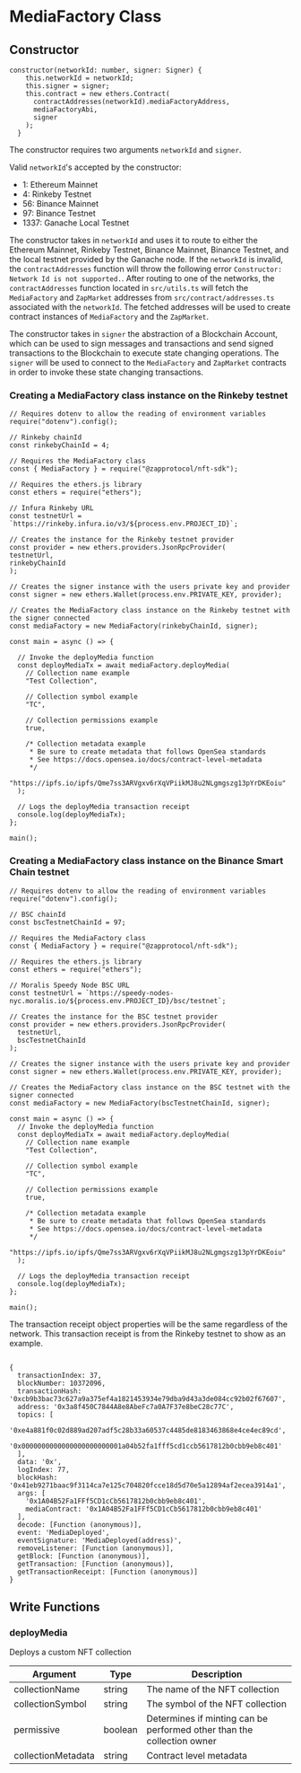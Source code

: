 # MediaFactory Class

## Constructor

```
constructor(networkId: number, signer: Signer) {
    this.networkId = networkId;
    this.signer = signer;
    this.contract = new ethers.Contract(
      contractAddresses(networkId).mediaFactoryAddress,
      mediaFactoryAbi,
      signer
    );
  }
```

The constructor requires two arguments `networkId` and `signer`.

Valid `networkId`'s accepted by the constructor:

- 1: Ethereum Mainnet
- 4: Rinkeby Testnet
- 56: Binance Mainnet
- 97: Binance Testnet
- 1337: Ganache Local Testnet

The constructor takes in `networkId` and uses it to route to either the Ethereum Mainnet, Rinkeby Testnet, Binance Mainnet, Binance Testnet, and the local testnet provided by the Ganache node. If the `networkId` is invalid, the `contractAddresses` function will throw the following error `Constructor: Network Id is not supported.`. After routing to one of the networks, the `contractAddresses` function located in `src/utils.ts` will fetch the `MediaFactory` and `ZapMarket` addresses from `src/contract/addresses.ts` associated with the `networkId`. The fetched addresses will be used to create contract instances of `MediaFactory` and the `ZapMarket`.

The constructor takes in `signer` the abstraction of a Blockchain Account, which can be used to sign messages and transactions and send signed transactions to the Blockchain to execute state changing operations. The `signer` will be used to connect to the `MediaFactory` and `ZapMarket` contracts in order to invoke these state changing transactions.

### Creating a MediaFactory class instance on the Rinkeby testnet

```
// Requires dotenv to allow the reading of environment variables
require("dotenv").config();

// Rinkeby chainId
const rinkebyChainId = 4;

// Requires the MediaFactory class
const { MediaFactory } = require("@zapprotocol/nft-sdk");

// Requires the ethers.js library
const ethers = require("ethers");

// Infura Rinkeby URL
const testnetUrl = `https://rinkeby.infura.io/v3/${process.env.PROJECT_ID}`;

// Creates the instance for the Rinkeby testnet provider
const provider = new ethers.providers.JsonRpcProvider(
testnetUrl,
rinkebyChainId
);

// Creates the signer instance with the users private key and provider
const signer = new ethers.Wallet(process.env.PRIVATE_KEY, provider);

// Creates the MediaFactory class instance on the Rinkeby testnet with the signer connected
const mediaFactory = new MediaFactory(rinkebyChainId, signer);

const main = async () => {

  // Invoke the deployMedia function
  const deployMediaTx = await mediaFactory.deployMedia(
    // Collection name example
    "Test Collection",

    // Collection symbol example
    "TC",

    // Collection permissions example
    true,

    /* Collection metadata example
     * Be sure to create metadata that follows OpenSea standards
     * See https://docs.opensea.io/docs/contract-level-metadata
     */
    "https://ipfs.io/ipfs/Qme7ss3ARVgxv6rXqVPiikMJ8u2NLgmgszg13pYrDKEoiu"
  );

  // Logs the deployMedia transaction receipt
  console.log(deployMediaTx);
};

main();
```

### Creating a MediaFactory class instance on the Binance Smart Chain testnet

```
// Requires dotenv to allow the reading of environment variables
require("dotenv").config();

// BSC chainId
const bscTestnetChainId = 97;

// Requires the MediaFactory class
const { MediaFactory } = require("@zapprotocol/nft-sdk");

// Requires the ethers.js library
const ethers = require("ethers");

// Moralis Speedy Node BSC URL
const testnetUrl = `https://speedy-nodes-nyc.moralis.io/${process.env.PROJECT_ID}/bsc/testnet`;

// Creates the instance for the BSC testnet provider
const provider = new ethers.providers.JsonRpcProvider(
  testnetUrl,
  bscTestnetChainId
);

// Creates the signer instance with the users private key and provider
const signer = new ethers.Wallet(process.env.PRIVATE_KEY, provider);

// Creates the MediaFactory class instance on the BSC testnet with the signer connected
const mediaFactory = new MediaFactory(bscTestnetChainId, signer);

const main = async () => {
  // Invoke the deployMedia function
  const deployMediaTx = await mediaFactory.deployMedia(
    // Collection name example
    "Test Collection",

    // Collection symbol example
    "TC",

    // Collection permissions example
    true,

    /* Collection metadata example
     * Be sure to create metadata that follows OpenSea standards
     * See https://docs.opensea.io/docs/contract-level-metadata
     */
    "https://ipfs.io/ipfs/Qme7ss3ARVgxv6rXqVPiikMJ8u2NLgmgszg13pYrDKEoiu"
  );

  // Logs the deployMedia transaction receipt
  console.log(deployMediaTx);
};

main();
```

The transaction receipt object properties will be the same regardless of the network. This transaction receipt is from the Rinkeby testnet to show as an example.

```

{
  transactionIndex: 37,
  blockNumber: 10372096,
  transactionHash: '0xcb9b3bac73c627a9a375ef4a1821453934e79dba9d43a3de084cc92b02f67607',
  address: '0x3a8f450C7844A8e8AbeFc7a0A7F37e8beC28c77C',
  topics: [
    '0xe4a881f0c02d889ad207adf5c28b33a60537c4485de8183463868e4ce4ec89cd',
    '0x0000000000000000000000001a04b52fa1fff5cd1ccb5617812b0cbb9eb8c401'
  ],
  data: '0x',
  logIndex: 77,
  blockHash: '0x41eb9271baac9f3114ca7e125c704820fcce18d5d70e5a12894af2ecea3914a1',
  args: [
    '0x1A04B52Fa1FFf5CD1cCb5617812b0cbb9eb8c401',
    mediaContract: '0x1A04B52Fa1FFf5CD1cCb5617812b0cbb9eb8c401'
  ],
  decode: [Function (anonymous)],
  event: 'MediaDeployed',
  eventSignature: 'MediaDeployed(address)',
  removeListener: [Function (anonymous)],
  getBlock: [Function (anonymous)],
  getTransaction: [Function (anonymous)],
  getTransactionReceipt: [Function (anonymous)]
}

```

## Write Functions

### deployMedia

Deploys a custom NFT collection

| **Argument**       | **Type** | **Description**                                                        |
| ------------------ | -------- | ---------------------------------------------------------------------- |
| collectionName     | string   | The name of the NFT collection                                         |
| collectionSymbol   | string   | The symbol of the NFT collection                                       |
| permissive         | boolean  | Determines if minting can be performed other than the collection owner |
| collectionMetadata | string   | Contract level metadata                                                |
